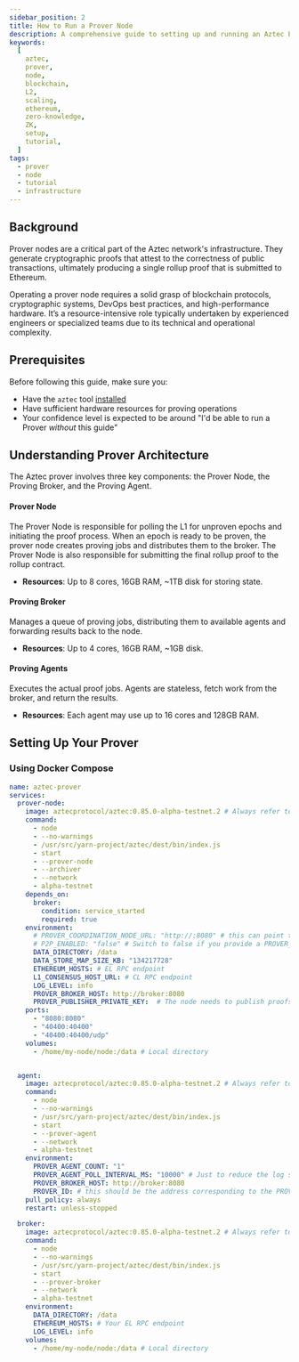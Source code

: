 ```yaml
---
sidebar_position: 2
title: How to Run a Prover Node
description: A comprehensive guide to setting up and running an Aztec Prover node on testnet or mainnet, including hardware requirements, configuration options, and performance optimization tips.
keywords:
  [
    aztec,
    prover,
    node,
    blockchain,
    L2,
    scaling,
    ethereum,
    zero-knowledge,
    ZK,
    setup,
    tutorial,
  ]
tags:
  - prover
  - node
  - tutorial
  - infrastructure
---
```


## Background

Prover nodes are a critical part of the Aztec network's infrastructure. They generate cryptographic proofs that attest to the correctness of public transactions, ultimately producing a single rollup proof that is submitted to Ethereum.

Operating a prover node requires a solid grasp of blockchain protocols, cryptographic systems, DevOps best practices, and high-performance hardware. It’s a resource-intensive role typically undertaken by experienced engineers or specialized teams due to its technical and operational complexity.

## Prerequisites

Before following this guide, make sure you:

- Have the `aztec` tool [installed](../../../developers/getting_started.md#install-the-sandbox)
- Have sufficient hardware resources for proving operations
- Your confidence level is expected to be around "I'd be able to run a Prover _without_ this guide"

## Understanding Prover Architecture

The Aztec prover involves three key components: the Prover Node, the Proving Broker, and the Proving Agent.

#### Prover Node

The Prover Node is responsible for polling the L1 for unproven epochs and initiating the proof process. When an epoch is ready to be proven, the prover node creates proving jobs and distributes them to the broker. The Prover Node is also responsible for submitting the final rollup proof to the rollup contract.

- **Resources**: Up to 8 cores, 16GB RAM, ~1TB disk for storing state.

#### Proving Broker

Manages a queue of proving jobs, distributing them to available agents and forwarding results back to the node.

- **Resources**: Up to 4 cores, 16GB RAM, ~1GB disk.

#### Proving Agents

Executes the actual proof jobs. Agents are stateless, fetch work from the broker, and return the results.

- **Resources**: Each agent may use up to 16 cores and 128GB RAM.

## Setting Up Your Prover

### Using Docker Compose

```yml
name: aztec-prover
services:
  prover-node:
    image: aztecprotocol/aztec:0.85.0-alpha-testnet.2 # Always refer to the docs to check that you're using the correct image.
    command:
      - node
      - --no-warnings
      - /usr/src/yarn-project/aztec/dest/bin/index.js
      - start
      - --prover-node
      - --archiver
      - --network
      - alpha-testnet
    depends_on:
      broker:
        condition: service_started
        required: true
    environment:
      # PROVER_COORDINATION_NODE_URL: "http://:8080" # this can point to your own validator - using this replaces the need for the prover node to be on the P2P network and uses your validator as a sentry node of some sort.
      # P2P_ENABLED: "false" # Switch to false if you provide a PROVER_COORDINATION_NODE_URL
      DATA_DIRECTORY: /data
      DATA_STORE_MAP_SIZE_KB: "134217728"
      ETHEREUM_HOSTS: # EL RPC endpoint
      L1_CONSENSUS_HOST_URL: # CL RPC endpoint
      LOG_LEVEL: info
      PROVER_BROKER_HOST: http://broker:8080
      PROVER_PUBLISHER_PRIVATE_KEY:  # The node needs to publish proofs to L1. Replace with your private key
    ports:
      - "8080:8080"
      - "40400:40400"
      - "40400:40400/udp"
    volumes:
      - /home/my-node/node:/data # Local directory


  agent:
    image: aztecprotocol/aztec:0.85.0-alpha-testnet.2 # Always refer to the docs to check that you're using the correct image.
    command:
      - node
      - --no-warnings
      - /usr/src/yarn-project/aztec/dest/bin/index.js
      - start
      - --prover-agent
      - --network
      - alpha-testnet
    environment:
      PROVER_AGENT_COUNT: "1"
      PROVER_AGENT_POLL_INTERVAL_MS: "10000" # Just to reduce the log spamming if you're using debug logging.
      PROVER_BROKER_HOST: http://broker:8080
      PROVER_ID: # this should be the address corresponding to the PROVER_PUBLISHER_PRIVATE_KEY you set on the node.
    pull_policy: always
    restart: unless-stopped

  broker:
    image: aztecprotocol/aztec:0.85.0-alpha-testnet.2 # Always refer to the docs to check that you're using the correct image.
    command:
      - node
      - --no-warnings
      - /usr/src/yarn-project/aztec/dest/bin/index.js
      - start
      - --prover-broker
      - --network
      - alpha-testnet
    environment:
      DATA_DIRECTORY: /data
      ETHEREUM_HOSTS: # Your EL RPC endpoint
      LOG_LEVEL: info
    volumes:
      - /home/my-node/node:/data # Local directory
```
